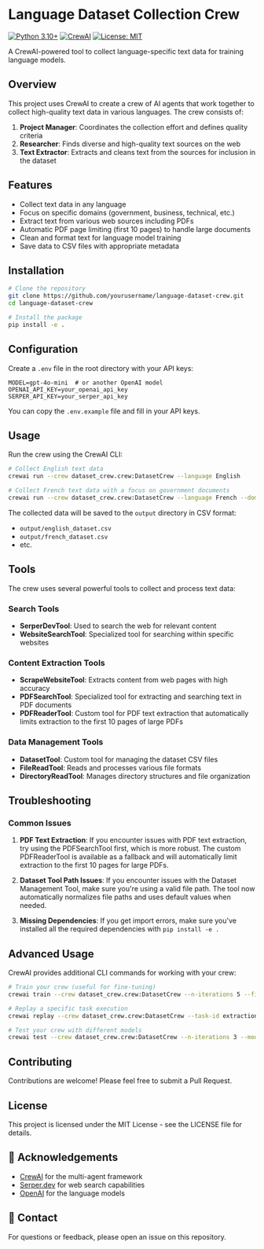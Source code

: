 # Language Dataset Collection Crew

[![Python 3.10+](https://img.shields.io/badge/python-3.10+-blue.svg)](https://www.python.org/downloads/)
[![CrewAI](https://img.shields.io/badge/CrewAI-0.102.0-green.svg)](https://crewai.com)
[![License: MIT](https://img.shields.io/badge/License-MIT-yellow.svg)](https://opensource.org/licenses/MIT)

A CrewAI-powered tool to collect language-specific text data for training language models.

## Overview

This project uses CrewAI to create a crew of AI agents that work together to collect high-quality text data in various languages. The crew consists of:

1. **Project Manager**: Coordinates the collection effort and defines quality criteria
2. **Researcher**: Finds diverse and high-quality text sources on the web
3. **Text Extractor**: Extracts and cleans text from the sources for inclusion in the dataset

## Features

- Collect text data in any language
- Focus on specific domains (government, business, technical, etc.)
- Extract text from various web sources including PDFs
- Automatic PDF page limiting (first 10 pages) to handle large documents
- Clean and format text for language model training
- Save data to CSV files with appropriate metadata

## Installation

```bash
# Clone the repository
git clone https://github.com/yourusername/language-dataset-crew.git
cd language-dataset-crew

# Install the package
pip install -e .
```

## Configuration

Create a `.env` file in the root directory with your API keys:

```
MODEL=gpt-4o-mini  # or another OpenAI model
OPENAI_API_KEY=your_openai_api_key
SERPER_API_KEY=your_serper_api_key
```

You can copy the `.env.example` file and fill in your API keys.

## Usage

Run the crew using the CrewAI CLI:

```bash
# Collect English text data
crewai run --crew dataset_crew.crew:DatasetCrew --language English

# Collect French text data with a focus on government documents
crewai run --crew dataset_crew.crew:DatasetCrew --language French --domain government
```

The collected data will be saved to the `output` directory in CSV format:
- `output/english_dataset.csv`
- `output/french_dataset.csv`
- etc.

## Tools

The crew uses several powerful tools to collect and process text data:

### Search Tools
- **SerperDevTool**: Used to search the web for relevant content
- **WebsiteSearchTool**: Specialized tool for searching within specific websites

### Content Extraction Tools
- **ScrapeWebsiteTool**: Extracts content from web pages with high accuracy
- **PDFSearchTool**: Specialized tool for extracting and searching text in PDF documents
- **PDFReaderTool**: Custom tool for PDF text extraction that automatically limits extraction to the first 10 pages of large PDFs

### Data Management Tools
- **DatasetTool**: Custom tool for managing the dataset CSV files
- **FileReadTool**: Reads and processes various file formats
- **DirectoryReadTool**: Manages directory structures and file organization

## Troubleshooting

### Common Issues

1. **PDF Text Extraction**: If you encounter issues with PDF text extraction, try using the PDFSearchTool first, which is more robust. The custom PDFReaderTool is available as a fallback and will automatically limit extraction to the first 10 pages for large PDFs.

2. **Dataset Tool Path Issues**: If you encounter issues with the Dataset Management Tool, make sure you're using a valid file path. The tool now automatically normalizes file paths and uses default values when needed.

3. **Missing Dependencies**: If you get import errors, make sure you've installed all the required dependencies with `pip install -e .`

## Advanced Usage

CrewAI provides additional CLI commands for working with your crew:

```bash
# Train your crew (useful for fine-tuning)
crewai train --crew dataset_crew.crew:DatasetCrew --n-iterations 5 --filename training_results.json --language Spanish

# Replay a specific task execution
crewai replay --crew dataset_crew.crew:DatasetCrew --task-id extraction_task

# Test your crew with different models
crewai test --crew dataset_crew.crew:DatasetCrew --n-iterations 3 --model gpt-4o --language German
```

## Contributing

Contributions are welcome! Please feel free to submit a Pull Request.

## License

This project is licensed under the MIT License - see the LICENSE file for details.

## 🙏 Acknowledgements

- [CrewAI](https://crewai.com) for the multi-agent framework
- [Serper.dev](https://serper.dev) for web search capabilities
- [OpenAI](https://openai.com) for the language models

## 📧 Contact

For questions or feedback, please open an issue on this repository.
